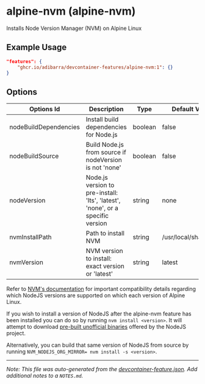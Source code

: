 
# alpine-nvm (alpine-nvm)

Installs Node Version Manager (NVM) on Alpine Linux

## Example Usage

```json
"features": {
    "ghcr.io/adibarra/devcontainer-features/alpine-nvm:1": {}
}
```

## Options

| Options Id | Description | Type | Default Value |
|-----|-----|-----|-----|
| nodeBuildDependencies | Install build dependencies for Node.js | boolean | false |
| nodeBuildSource | Build Node.js from source if nodeVersion is not 'none' | boolean | false |
| nodeVersion | Node.js version to pre-install: 'lts', 'latest', 'none', or a specific version | string | none |
| nvmInstallPath | Path to install NVM | string | /usr/local/share/nvm |
| nvmVersion | NVM version to install: exact version or 'latest' | string | latest |

Refer to [NVM's documentation](https://github.com/nvm-sh/nvm?tab=readme-ov-file#installing-nvm-on-alpine-linux) for important compatibility details regarding which NodeJS versions are supported on which each version of Alpine Linux.

If you wish to install a version of NodeJS after the alpine-nvm feature has been installed you can do so by running `nvm install <version>`. It will attempt to download [pre-built unofficial binaries](https://github.com/nodejs/unofficial-builds) offered by the NodeJS project.

Alternatively, you can build that same version of NodeJS from source by running `NVM_NODEJS_ORG_MIRROR= nvm install -s <version>`.


---

_Note: This file was auto-generated from the [devcontainer-feature.json](https://github.com/adibarra/devcontainer-features/blob/main/src/alpine-nvm/devcontainer-feature.json).  Add additional notes to a `NOTES.md`._
